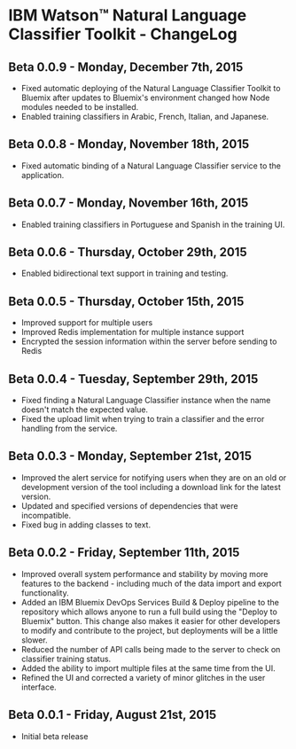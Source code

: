 # IBM Watson&trade; Natural Language Classifier Toolkit - ChangeLog

## Beta 0.0.9 - Monday, December 7th, 2015

* Fixed automatic deploying of the Natural Language Classifier Toolkit to Bluemix after updates to Bluemix's environment changed how Node modules needed to be installed.
* Enabled training classifiers in Arabic, French, Italian, and Japanese.

## Beta 0.0.8 - Monday, November 18th, 2015

* Fixed automatic binding of a Natural Language Classifier service to the application.

## Beta 0.0.7 - Monday, November 16th, 2015

* Enabled training classifiers in Portuguese and Spanish in the training UI.

## Beta 0.0.6 - Thursday, October 29th, 2015

* Enabled bidirectional text support in training and testing.

## Beta 0.0.5 - Thursday, October 15th, 2015

* Improved support for multiple users
* Improved Redis implementation for multiple instance support
* Encrypted the session information within the server before sending to Redis

## Beta 0.0.4 - Tuesday, September 29th, 2015

* Fixed finding a Natural Language Classifier instance when the name doesn't match the expected value.
* Fixed the upload limit when trying to train a classifier and the error handling from the service.

## Beta 0.0.3 - Monday, September 21st, 2015

* Improved the alert service for notifying users when they are on an old or development version of the tool including a download link for the latest version.
* Updated and specified versions of dependencies that were incompatible.
* Fixed bug in adding classes to text.

## Beta 0.0.2 - Friday, September 11th, 2015

* Improved overall system performance and stability by moving more features to the backend - including much of the data import and export functionality.
* Added an IBM Bluemix DevOps Services Build & Deploy pipeline to the repository which allows anyone to run a full build using the "Deploy to Bluemix" button. This change also makes it easier for other developers to modify and contribute to the project, but deployments will be a little slower.
* Reduced the number of API calls being made to the server to check on classifier training status.
* Added the ability to import multiple files at the same time from the UI.
* Refined the UI and corrected a variety of minor glitches in the user interface.

## Beta 0.0.1 - Friday, August 21st, 2015

* Initial beta release
